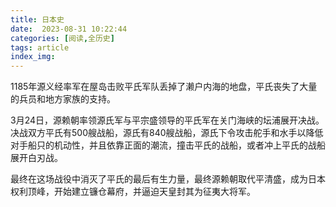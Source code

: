 ```yaml
---
title: 日本史
date:  2023-08-31 10:22:44
categories: [阅读,全历史]
tags: article
index_img: 
---
```

1185年源义经率军在屋岛击败平氏军队丢掉了濑户内海的地盘，平氏丧失了大量的兵员和地方家族的支持。

3月24日，源赖朝率领源氏军与平宗盛领导的平氏军在关门海峡的坛浦展开决战。决战双方平氏有500艘战船，源氏有840艘战船，源氏下令攻击舵手和水手以降低对手船只的机动性，并且依靠正面的潮流，撞击平氏的战船，或者冲上平氏的战船展开白刃战。

最终在这场战役中消灭了平氏的最后有生力量，最终源赖朝取代平清盛，成为日本权利顶峰，开始建立镰仓幕府，并逼迫天皇封其为征夷大将军。